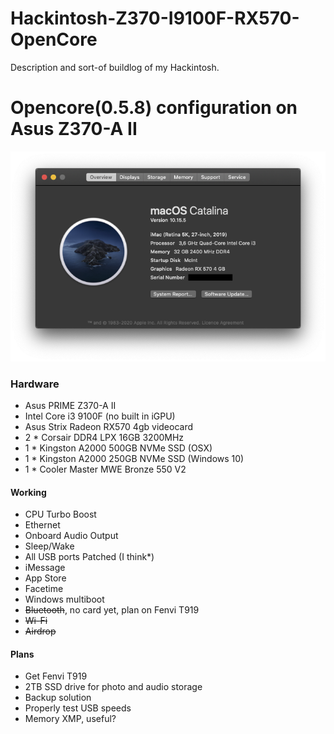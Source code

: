 # Hackintosh-Z370-I9100F-RX570-OpenCore
Description and sort-of buildlog of my Hackintosh.

# Opencore(0.5.8) configuration on Asus Z370-A II

![About My Mac](about.png)


### Hardware

- Asus PRIME Z370-A II 
- Intel Core i3 9100F (no built in iGPU)
- Asus Strix Radeon RX570 4gb videocard
- 2 * Corsair DDR4 LPX 16GB 3200MHz
- 1 * Kingston A2000 500GB NVMe SSD (OSX)
- 1 * Kingston A2000 250GB NVMe SSD (Windows 10)
- 1 * Cooler Master MWE Bronze 550 V2

#### Working

- CPU Turbo Boost
- Ethernet
- Onboard Audio Output
- Sleep/Wake
- All USB ports Patched (I think*)
- iMessage
- App Store
- Facetime
- Windows multiboot
- ~~Bluetooth~~, no card yet, plan on Fenvi T919
- ~~Wi-Fi~~
- ~~Airdrop~~

#### Plans

- Get Fenvi T919
- 2TB SSD drive for photo and audio storage
- Backup solution
- Properly test USB speeds
- Memory XMP, useful?
